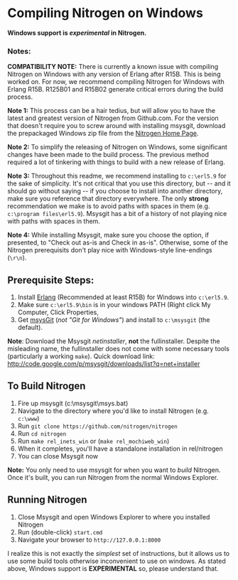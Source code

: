 # Compiling Nitrogen on Windows

**Windows support is *experimental* in Nitrogen.**

### Notes:

**COMPATIBILITY NOTE:** There is currently a known issue with compiling
Nitrogen on Windows with any version of Erlang after R15B. This is being worked
on. For now, we recommend compiling Nitrogen for Windows with Erlang R15B.
R125B01 and R15B02 generate critical errors during the build process.

**Note 1:** This process can be a hair tedius, but will allow you to have the
latest and greatest version of Nitrogen from Github.com.  For the version that
doesn't require you to screw around with installing msysgit, download the
prepackaged Windows zip file from the [Nitrogen Home
Page](http://www.nitrogenproject.com).

**Note 2:** To simplify the releasing of Nitrogen on Windows, some significant
changes have been made to the build process. The previous method required a lot
of tinkering with things to build with a new release of Erlang.

**Note 3:** Throughout this readme, we recommend installing to `c:\erl5.9` for
the sake of simplicity.  It's not critical that you use this directory, but --
and it should go without saying -- if you choose to install into another
directory, make sure you reference that directory everywhere.  The only
**strong** recommendation we make is to avoid paths with spaces in them (e.g.
`c:\program files\erl5.9`). Msysgit has a bit of a history of not playing nice
with paths with spaces in them.

**Note 4:** While installing Msysgit, make sure you choose the option, if
presented, to "Check out as-is and Check in as-is". Otherwise, some of the
Nitrogen prerequisits don't play nice with Windows-style line-endings (`\r\n`).

## Prerequisite Steps:

1. Install [Erlang](http://www.erlang.org/download.html) (Recommended at least
   R15B) for Windows into `c:\erl5.9`.
2. Make sure `c:\erl5.9\bin` is in your windows PATH (Right click My Computer,
   Click Properties, 
3. Get [msysGit](http://msysgit.github.com) (*not "Git for Windows"*) and
   install to `c:\msysgit` (the default). 

**Note**: Download the Msysgit _netinstaller_, **not** the fullinstaller.
Despite the misleading name, the fullinstaller does not come with some
necessary tools (particularly a working `make`). Quick download link:
http://code.google.com/p/msysgit/downloads/list?q=net+installer

## To Build Nitrogen

1. Fire up msysgit (c:\msysgit\msys.bat)
2. Navigate to the directory where you'd like to install Nitrogen (e.g.
   `c:\www`)
3. Run `git clone https://github.com/nitrogen/nitrogen`
4. Run `cd nitrogen`
5. Run `make rel_inets_win` or (`make rel_mochiweb_win`)
6. When it completes, you'll have a standalone installation in rel/nitrogen
7. You can close Msysgit now

**Note:** You only need to use msysgit for when you want to *build* Nitrogen.
Once it's built, you can run Nitrogen from the normal Windows Explorer.

## Running Nitrogen

1. Close Msysgit and open Windows Explorer to where you installed Nitrogen
2. Run (double-click) `start.cmd`
3. Navigate your browser to `http://127.0.0.1:8000`


I realize this is not exactly the *simplest* set of instructions, but it allows
us to use some build tools otherwise inconvenient to use on windows.  As stated
above, Windows support is **EXPERIMENTAL** so, please understand that.

